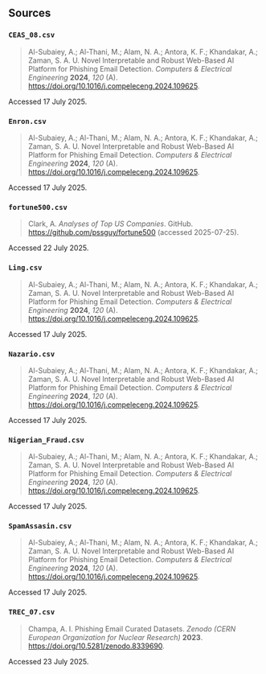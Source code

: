 ## Sources

### `CEAS_08.csv`

> Al-Subaiey, A.; Al-Thani, M.; Alam, N. A.; Antora, K. F.; Khandakar, A.; Zaman, S. A. U. Novel Interpretable and Robust Web-Based AI Platform for Phishing Email Detection. _Computers & Electrical Engineering_ **2024**, _120_ (A). https://doi.org/10.1016/j.compeleceng.2024.109625.

Accessed 17 July 2025.

### `Enron.csv`

> Al-Subaiey, A.; Al-Thani, M.; Alam, N. A.; Antora, K. F.; Khandakar, A.; Zaman, S. A. U. Novel Interpretable and Robust Web-Based AI Platform for Phishing Email Detection. _Computers & Electrical Engineering_ **2024**, _120_ (A). https://doi.org/10.1016/j.compeleceng.2024.109625.

Accessed 17 July 2025.

### `fortune500.csv`

> Clark, A. *Analyses of Top US Companies*. GitHub. https://github.com/pssguy/fortune500 (accessed 2025-07-25).

Accessed 22 July 2025.

### `Ling.csv`

> Al-Subaiey, A.; Al-Thani, M.; Alam, N. A.; Antora, K. F.; Khandakar, A.; Zaman, S. A. U. Novel Interpretable and Robust Web-Based AI Platform for Phishing Email Detection. _Computers & Electrical Engineering_ **2024**, _120_ (A). https://doi.org/10.1016/j.compeleceng.2024.109625.

Accessed 17 July 2025.

### `Nazario.csv`

> Al-Subaiey, A.; Al-Thani, M.; Alam, N. A.; Antora, K. F.; Khandakar, A.; Zaman, S. A. U. Novel Interpretable and Robust Web-Based AI Platform for Phishing Email Detection. _Computers & Electrical Engineering_ **2024**, _120_ (A). https://doi.org/10.1016/j.compeleceng.2024.109625.

Accessed 17 July 2025.

### `Nigerian_Fraud.csv`

> Al-Subaiey, A.; Al-Thani, M.; Alam, N. A.; Antora, K. F.; Khandakar, A.; Zaman, S. A. U. Novel Interpretable and Robust Web-Based AI Platform for Phishing Email Detection. _Computers & Electrical Engineering_ **2024**, _120_ (A). https://doi.org/10.1016/j.compeleceng.2024.109625.

Accessed 17 July 2025.

### `SpamAssasin.csv`

> Al-Subaiey, A.; Al-Thani, M.; Alam, N. A.; Antora, K. F.; Khandakar, A.; Zaman, S. A. U. Novel Interpretable and Robust Web-Based AI Platform for Phishing Email Detection. _Computers & Electrical Engineering_ **2024**, _120_ (A). https://doi.org/10.1016/j.compeleceng.2024.109625.

Accessed 17 July 2025.

### `TREC_07.csv`

> Champa, A. I. Phishing Email Curated Datasets. *Zenodo (CERN European Organization for Nuclear Research)* **2023**. https://doi.org/10.5281/zenodo.8339690.

Accessed 23 July 2025.

